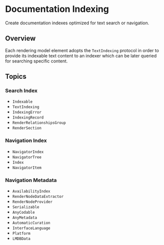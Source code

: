 # Documentation Indexing

Create documentation indexes optimized for text search or navigation.

## Overview

Each rendering model element adopts the ``TextIndexing`` protocol in order to provide its indexable text content to an indexer which can be later queried for searching specific content.

## Topics

### Search Index

- ``Indexable``
- ``TextIndexing``
- ``IndexingError``
- ``IndexingRecord``
- ``RenderRelationshipsGroup``
- ``RenderSection``

### Navigation Index

- ``NavigatorIndex``
- ``NavigatorTree``
- ``Index``
- ``NavigatorItem``

### Navigation Metadata

- ``AvailabilityIndex``
- ``RenderNodeDataExtractor``
- ``RenderNodeProvider``
- ``Serializable``
- ``AnyCodable``
- ``AnyMetadata``
- ``AutomaticCuration``
- ``InterfaceLanguage``
- ``Platform``
- ``LMDBData``

<!-- Copyright (c) 2021-2022 Apple Inc and the Swift Project authors. All Rights Reserved. -->
